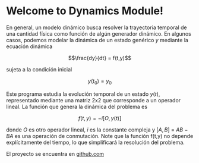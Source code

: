 # Welcome to Dynamics Module!

En general, un modelo dinámico busca resolver la trayectoria temporal de una cantidad física como función de algún generador dinámico. En algunos casos, podemos modelar la dinámica de un estado genérico $y$ mediante la ecuación dinámica

$$\frac{dy}{dt} = f(t,y)$$

sujeta a la condición inicial

$$y(t_0)=y_0$$

Este programa estudia la evolución temporal de un estado $y(t)$, representado mediante una matriz 2x2 que corresponde a un operador lineal. La función que genera la dinámica del problema es

$$f(t,y) = -i[O,y(t)]$$

donde $O$ es otro operador lineal, $i$ es la constante compleja y $[A,B]$ $=$ $AB$ $-$ $BA$ es una operación de conmutación. Note que la función f(t,y) no depende explícitamente del tiempo, lo que simplificará la resolución del problema.

El proyecto se encuentra en [github.com](github.com/OscarGuell/dynamics)
